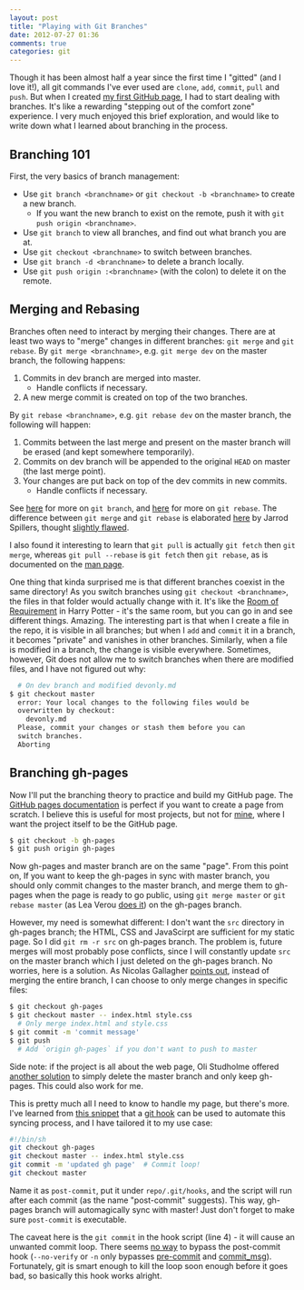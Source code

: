 ```yaml
---
layout: post
title: "Playing with Git Branches"
date: 2012-07-27 01:36
comments: true
categories: git
---
```


Though it has been almost half a year since the first time I "gitted" (and I love it!), all git commands I've ever used are `clone`, `add`, `commit`, `pull` and `push`. But when I created [my first GitHub page](http://scottcheng.github.com/the-revolutionary-css3-impressjs/), I had to start dealing with branches. It's like a rewarding "stepping out of the comfort zone" experience. I very much enjoyed this brief exploration, and would like to write down what I learned about branching in the process.

Branching 101
---

First, the very basics of branch management:

* Use `git branch <branchname>` or `git checkout -b <branchname>` to create a new branch.
  + If you want the new branch to exist on the remote, push it with `git push origin <branchname>`.
* Use `git branch` to view all branches, and find out what branch you are at.
* Use `git checkout <branchname>` to switch between branches.
* Use `git branch -d <branchname>` to delete a branch locally.
* Use `git push origin :<branchname>` (with the colon) to delete it on the remote.

Merging and Rebasing
---

Branches often need to interact by merging their changes. There are at least two ways to "merge" changes in different branches: `git merge` and `git rebase`. By `git merge <branchname>`, e.g. `git merge dev` on the master branch, the following happens:

1. Commits in dev branch are merged into master.
   - Handle conflicts if necessary.
2. A new merge commit is created on top of the two branches.

By `git rebase <branchname>`, e.g. `git rebase dev` on the master branch, the following will happen:

1. Commits between the last merge and present on the master branch will be erased (and kept somewhere temporarily).
2. Commits on dev branch will be appended to the original `HEAD` on master (the last merge point).
3. Your changes are put back on top of the dev commits in new commits.
   - Handle conflicts if necessary.

See [here](http://gitready.com/beginner/2009/01/25/branching-and-merging.html) for more on `git branch`, and [here](http://gitready.com/intermediate/2009/01/31/intro-to-rebase.html) for more on `git rebase`. The difference between `git merge` and `git rebase` is elaborated [here](http://www.jarrodspillers.com/2009/08/19/git-merge-vs-git-rebase-avoiding-rebase-hell/) by Jarrod Spillers, thought [slightly flawed](http://www.jarrodspillers.com/2009/08/19/git-merge-vs-git-rebase-avoiding-rebase-hell/#dsq-comment-375332553).

I also found it interesting to learn that `git pull` is actually `git fetch` then `git merge`, whereas `git pull --rebase` is `git fetch` then `git rebase`, as is documented on the [man page](http://www.kernel.org/pub/software/scm/git/docs/git-pull.html).

One thing that kinda surprised me is that different branches coexist in the same directory! As you switch branches using `git checkout <branchname>`, the files in that folder would actually change with it. It's like the [Room  of Requirement](http://harrypotter.wikia.com/wiki/Room_of_Requirement) in Harry Potter - it's the same room, but you can go in and see different things. Amazing. The interesting part is that when I create a file in the repo, it is visible in all branches; but when I `add` and `commit` it in a branch, it becomes "private" and vanishes in other branches. Similarly, when a file is modified in a branch, the change is visible everywhere. Sometimes, however, Git does not allow me to switch branches when there are modified files, and I have not figured out why:

``` bash
  # On dev branch and modified devonly.md
$ git checkout master
  error: Your local changes to the following files would be
  overwritten by checkout:
    devonly.md
  Please, commit your changes or stash them before you can
  switch branches.
  Aborting
```

Branching gh-pages
---

Now I'll put the branching theory to practice and build my GitHub page. The [GitHub pages documentation](https://help.github.com/articles/creating-project-pages-manually) is perfect if you want to create a page from scratch. I believe this is useful for most projects, but not for [mine](https://github.com/scottcheng/the-revolutionary-css3-impressjs), where I want the project itself to be the GitHub page.

``` bash Create gh-pages branch
$ git checkout -b gh-pages
$ git push origin gh-pages
```

Now gh-pages and master branch are on the same "page". From this point on, If you want to keep the gh-pages in sync with master branch, you should only commit changes to the master branch, and merge them to gh-pages when the page is ready to go public, using `git merge master` or `git rebase master` (as Lea Verou [does it](http://lea.verou.me/2011/10/easily-keep-gh-pages-in-sync-with-master/)) on the gh-pages branch.

However, my need is somewhat different: I don't want the `src` directory in gh-pages branch; the HTML, CSS and JavaScirpt are sufficient for my static page. So I did `git rm -r src` on gh-pages branch. The problem is, future merges will most probably pose conflicts, since I will constantly update `src` on the master branch which I just deleted on the gh-pages branch. No worries, here is a solution. As Nicolas Gallagher [points out](http://nicolasgallagher.com/git-checkout-specific-files-from-another-branch/), instead of merging the entire branch, I can choose to only merge changes in specific files:

``` bash
$ git checkout gh-pages
$ git checkout master -- index.html style.css
  # Only merge index.html and style.css
$ git commit -m 'commit message'
$ git push
  # Add `origin gh-pages` if you don't want to push to master
```

Side note: if the project is all about the web page, Oli Studholme offered [another solution](http://oli.jp/2011/github-pages-workflow/#setup) to simply delete the master branch and only keep gh-pages. This could also work for me.

This is pretty much all I need to know to handle my page, but there's more. I've learned from [this snippet](http://get.inject.io/n/XxsZ6RE7) that a [git hook](http://git-scm.com/book/en/Customizing-Git-Git-Hooks) can be used to automate this syncing process, and I have tailored it to my use case:

``` bash post-commit
#!/bin/sh
git checkout gh-pages
git checkout master -- index.html style.css
git commit -m 'updated gh page'  # Commit loop!
git checkout master
```

Name it as `post-commit`, put it under `repo/.git/hooks`, and the script will run after each commit (as the name "post-commit" suggests). This way, gh-pages branch will automagically sync with master! Just don't forget to make sure `post-commit` is executable.

The caveat here is the `git commit` in the hook script (line 4) - it will cause an unwanted commit loop. There seems [no way](http://comments.gmane.org/gmane.comp.version-control.git/69365) to bypass the post-commit hook (`--no-verify` or `-n` only bypasses [pre-commit](http://www.kernel.org/pub/software/scm/git/docs/githooks.html#_pre_commit) and [commit_msg](http://www.kernel.org/pub/software/scm/git/docs/githooks.html#_commit_msg)). Fortunately, git is smart enough to kill the loop soon enough before it goes bad, so basically this hook works alright.